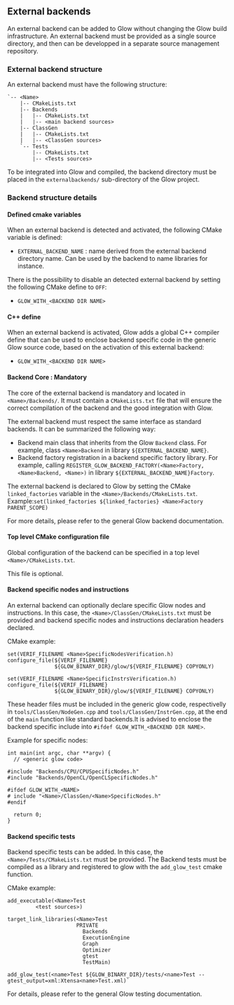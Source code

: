 ## External backends

An external backend can be added to Glow without changing the Glow build infrastructure. An external backend must be provided as a single source directory, and then can be developped in a separate source management repository.

### External backend structure

An external backend must have the following structure:
```
`-- <Name>
    |-- CMakeLists.txt
    |-- Backends
    |   |-- CMakeLists.txt
    |   |-- <main backend sources>
    |-- ClassGen
    |   |-- CMakeLists.txt
    |   |-- <ClassGen sources>
    `-- Tests
        |-- CMakeLists.txt
        |-- <Tests sources>
```

To be integrated into Glow and compiled, the backend directory must be placed in the `externalbackends/` sub-directory of the Glow project.


### Backend structure details

#### Defined cmake variables

When an external backend is detected and activated, the following CMake variable is defined:

- `EXTERNAL_BACKEND_NAME` : name derived from the external backend directory name. Can be used by the backend to name libraries for instance.


There is the possibility to disable an detected external backend by setting the following CMake define to `OFF`:

- `GLOW_WITH_<BACKEND DIR NAME>`


#### C++ define

When an external backend is activated, Glow adds a global C++ compiler define that can be used to enclose backend specific code in the generic Glow source code, based on the activation of this external backend:

- `GLOW_WITH_<BACKEND DIR NAME>`


#### Backend Core : Mandatory

The core of the external backend is mandatory and located in `<Name>/Backends/`. It must contain a `CMakeLists.txt` file that will ensure the correct compilation of the backend and the good integration with Glow.

The external backend must respect the same interface as standard backends.
It can be summarized the following way:

- Backend main class that inherits from the Glow `Backend` class. For example, class `<Name>Backend` in library `${EXTERNAL_BACKEND_NAME}`.
- Backend factory registration in a backend specific factory library. For example, calling `REGISTER_GLOW_BACKEND_FACTORY(<Name>Factory, <Name>Backend, <Name>)` in library `${EXTERNAL_BACKEND_NAME}Factory`.


The external backend is declared to Glow by setting the CMake `linked_factories` variable in the `<Name>/Backends/CMakeLists.txt`. Example:`set(linked_factories ${linked_factories} <Name>Factory PARENT_SCOPE)`

For more details, please refer to the general Glow backend documentation.

#### Top level CMake configuration file

Global configuration of the backend can be specified in a top level `<Name>/CMakeLists.txt`.

This file is optional.

#### Backend specific nodes and instructions

An external backend can optionally declare specific Glow nodes and instructions.
In this case, the `<Name>/ClassGen/CMakeLists.txt` must be provided and backend specific nodes and instructions declaration headers declared.

CMake example:
```
set(VERIF_FILENAME <Name>SpecificNodesVerification.h)
configure_file(${VERIF_FILENAME}
               ${GLOW_BINARY_DIR}/glow/${VERIF_FILENAME} COPYONLY)

set(VERIF_FILENAME <Name>SpecificInstrsVerification.h)
configure_file(${VERIF_FILENAME}
               ${GLOW_BINARY_DIR}/glow/${VERIF_FILENAME} COPYONLY)
```

These header files must be included in the generic glow code, respectivelly in `tools/ClassGen/NodeGen.cpp` and `tools/ClassGen/InstrGen.cpp`, at the end of the `main` function like standard backends.It is advised to enclose the backend specific include into `#ifdef GLOW_WITH_<BACKEND DIR NAME>`.

Example for specific nodes:
```
int main(int argc, char **argv) {
  // <generic glow code>

#include "Backends/CPU/CPUSpecificNodes.h"
#include "Backends/OpenCL/OpenCLSpecificNodes.h"

#ifdef GLOW_WITH_<NAME>
# include "<Name>/ClassGen/<Name>SpecificNodes.h"
#endif

  return 0;
}

```


#### Backend specific tests

Backend specific tests can be added. In this case, the `<Name>/Tests/CMakeLists.txt` must be provided. The Backend tests must be compiled as a library and registered to glow with the `add_glow_test` cmake function.

CMake example:
```
add_executable(<Name>Test
		 <test sources>)

target_link_libraries(<Name>Test
                      PRIVATE
                        Backends
                        ExecutionEngine
                        Graph
                        Optimizer
                        gtest
                        TestMain)

add_glow_test(<name>Test ${GLOW_BINARY_DIR}/tests/<name>Test --gtest_output=xml:Xtensa<name>Test.xml)`

```


For details, please refer to the general Glow testing documentation.


